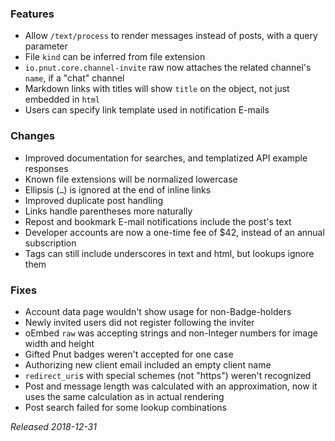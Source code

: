 ### Features

* Allow `/text/process` to render messages instead of posts, with a query parameter
* File `kind` can be inferred from file extension
* `io.pnut.core.channel-invite` raw now attaches the related channel's `name`, if a "chat" channel
* Markdown links with titles will show `title` on the object, not just embedded in `html`
* Users can specify link template used in notification E-mails

### Changes

* Improved documentation for searches, and templatized API example responses
* Known file extensions will be normalized lowercase
* Ellipsis (`…`) is ignored at the end of inline links
* Improved duplicate post handling
* Links handle parentheses more naturally
* Repost and bookmark E-mail notifications include the post's text
* Developer accounts are now a one-time fee of $42, instead of an annual subscription
* Tags can still include underscores in text and html, but lookups ignore them

### Fixes

* Account data page wouldn't show usage for non-Badge-holders
* Newly invited users did not register following the inviter
* oEmbed `raw` was accepting strings and non-Integer numbers for image width and height
* Gifted Pnut badges weren't accepted for one case
* Authorizing new client email included an empty client name
* `redirect_uri`s with special schemes (not "https") weren't recognized
* Post and message length was calculated with an approximation, now it uses the same calculation as in actual rendering
* Post search failed for some lookup combinations

*Released 2018-12-31*